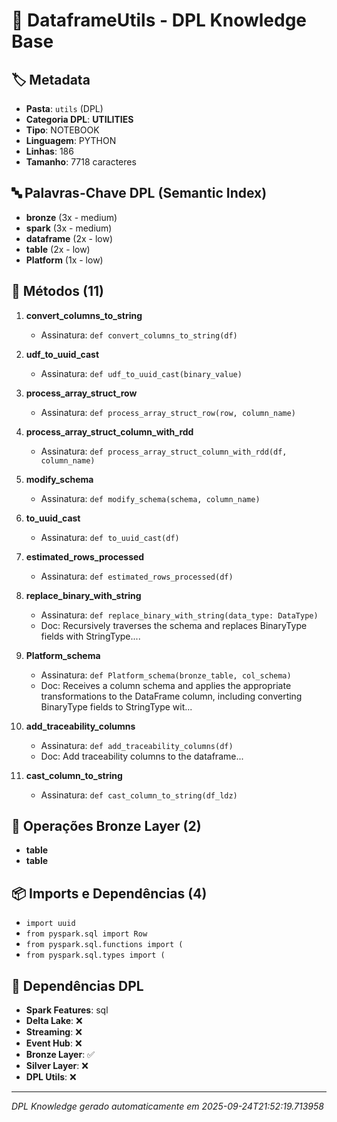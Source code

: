# 🌊 DataframeUtils - DPL Knowledge Base

## 🏷️ Metadata
- **Pasta**: `utils` (DPL)
- **Categoria DPL**: **UTILITIES**
- **Tipo**: NOTEBOOK
- **Linguagem**: PYTHON
- **Linhas**: 186
- **Tamanho**: 7718 caracteres

## 🔤 Palavras-Chave DPL (Semantic Index)
- **bronze** (3x - medium)
- **spark** (3x - medium)
- **dataframe** (2x - low)
- **table** (2x - low)
- **Platform** (1x - low)

## 🔧 Métodos (11)

 1. **convert_columns_to_string**
    - Assinatura: `def convert_columns_to_string(df)`

 2. **udf_to_uuid_cast**
    - Assinatura: `def udf_to_uuid_cast(binary_value)`

 3. **process_array_struct_row**
    - Assinatura: `def process_array_struct_row(row, column_name)`

 4. **process_array_struct_column_with_rdd**
    - Assinatura: `def process_array_struct_column_with_rdd(df, column_name)`

 5. **modify_schema**
    - Assinatura: `def modify_schema(schema, column_name)`

 6. **to_uuid_cast**
    - Assinatura: `def to_uuid_cast(df)`

 7. **estimated_rows_processed**
    - Assinatura: `def estimated_rows_processed(df)`

 8. **replace_binary_with_string**
    - Assinatura: `def replace_binary_with_string(data_type: DataType)`
    - Doc: Recursively traverses the schema and replaces BinaryType fields with StringType....

 9. **Platform_schema**
    - Assinatura: `def Platform_schema(bronze_table, col_schema)`
    - Doc: Receives a column schema and applies the appropriate transformations to the DataFrame column, including converting BinaryType fields to StringType wit...

10. **add_traceability_columns**
    - Assinatura: `def add_traceability_columns(df)`
    - Doc: Add traceability columns to the dataframe...

11. **cast_column_to_string**
    - Assinatura: `def cast_column_to_string(df_ldz)`


## 🥉 Operações Bronze Layer (2)

- **table**
- **table**

## 📦 Imports e Dependências (4)

- `import uuid`
- `from pyspark.sql import Row`
- `from pyspark.sql.functions import (`
- `from pyspark.sql.types import (`

## 🔗 Dependências DPL

- **Spark Features**: sql
- **Delta Lake**: ❌
- **Streaming**: ❌
- **Event Hub**: ❌
- **Bronze Layer**: ✅
- **Silver Layer**: ❌
- **DPL Utils**: ❌

---
*DPL Knowledge gerado automaticamente em 2025-09-24T21:52:19.713958*
